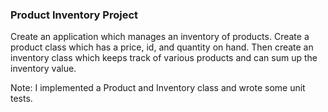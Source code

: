 ### Product Inventory Project

Create an application which manages an inventory of products. Create a product class which has a price, id, and quantity on hand.
Then create an inventory class which keeps track of various products and can sum up the inventory value.

Note: I implemented a Product and Inventory class and wrote some unit tests.